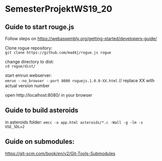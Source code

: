 # SemesterProjektWS19_20

## Guide to start rouge.js

Follow steps on https://webassembly.org/getting-started/developers-guide/

Clone rogue repository:  
`git clone https://github.com/mad4j/rogue.js rogue`

change directory to dist:  
`cd rogue/dist/`

start emrun webserver:  
`emrun --no_browser --port 8080 roguejs.1.0.0-XX.html` // replace XX with actual version number

open http://localhost:8080/ in your browser  

## Guide to build asteroids

in asteroids folder:
`emcc -o app.html asteroids/*.c -Wall -g -lm -s USE_SDL=2`

## Guide on submodules:

https://git-scm.com/book/en/v2/Git-Tools-Submodules
